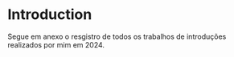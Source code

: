 # Introduction
Segue em anexo o resgistro de todos os trabalhos de introduções realizados por mim em 2024.

